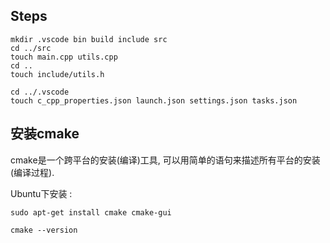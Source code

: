 ## Steps

```shell
mkdir .vscode bin build include src  
cd ../src
touch main.cpp utils.cpp
cd ..
touch include/utils.h

cd ../.vscode
touch c_cpp_properties.json launch.json settings.json tasks.json
```

## 安装cmake

cmake是一个跨平台的安装(编译)工具, 可以用简单的语句来描述所有平台的安装(编译过程).

Ubuntu下安装 :

```shell
sudo apt-get install cmake cmake-gui

cmake --version
```